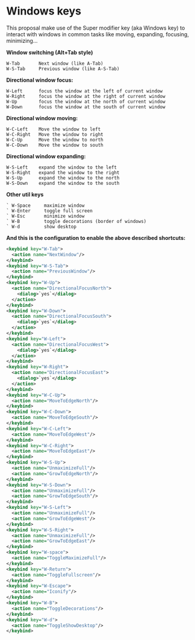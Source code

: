 # Windows keys

This proposal make use of the Super modifier key (aka Windows key) to interact
with windows in common tasks like moving, expanding, focusing, minimizing...

**Window switching (Alt+Tab style)**

```text
W-Tab       Next window (like A-Tab)
W-S-Tab     Previous window (like A-S-Tab)
```

**Directional window focus:**

```text
W-Left      focus the window at the left of current window
W-Right     focus the window at the right of current window
W-Up        focus the window at the north of current window
W-Down      focus the window at the south of current window
```

**Directional window moving:**

```text
W-C-Left    Move the window to left
W-C-Right   Move the window to right
W-C-Up      Move the window to north
W-C-Down    Move the window to south
```

**Directional window expanding:**

```text
W-S-Left    expand the window to the left
W-S-Right   expand the window to the right
W-S-Up      expand the window to the north
W-S-Down    expand the window to the south
```

**Other util keys**

```text
` W-Space     maximize window
` W-Enter     toggle full screen
` W-Esc       minimize window
` W-B         toggle decorations (border of windows)
` W-d         show desktop
```

**And this is the configuration to enable the above described shortcuts:**

```xml
<keybind key="W-Tab">
  <action name="NextWindow"/>
</keybind>
<keybind key="W-S-Tab">
  <action name="PreviousWindow"/>
</keybind>
<keybind key="W-Up">
  <action name="DirectionalFocusNorth">
    <dialog>`yes`</dialog>
  </action>
</keybind>
<keybind key="W-Down">
  <action name="DirectionalFocusSouth">
    <dialog>`yes`</dialog>
  </action>
</keybind>
<keybind key="W-Left">
  <action name="DirectionalFocusWest">
    <dialog>`yes`</dialog>
  </action>
</keybind>
<keybind key="W-Right">
  <action name="DirectionalFocusEast">
    <dialog>`yes`</dialog>
  </action>
</keybind>
<keybind key="W-C-Up">
  <action name="MoveToEdgeNorth"/>
</keybind>
<keybind key="W-C-Down">
  <action name="MoveToEdgeSouth"/>
</keybind>
<keybind key="W-C-Left">
  <action name="MoveToEdgeWest"/>
</keybind>
<keybind key="W-C-Right">
  <action name="MoveToEdgeEast"/>
</keybind>
<keybind key="W-S-Up">
  <action name="UnmaximizeFull"/>
  <action name="GrowToEdgeNorth"/>
</keybind>
<keybind key="W-S-Down">
  <action name="UnmaximizeFull"/>
  <action name="GrowToEdgeSouth"/>
</keybind>
<keybind key="W-S-Left">
  <action name="UnmaximizeFull"/>
  <action name="GrowToEdgeWest"/>
</keybind>
<keybind key="W-S-Right">
  <action name="UnmaximizeFull"/>
  <action name="GrowToEdgeEast"/>
</keybind>
<keybind key="W-space">
  <action name="ToggleMaximizeFull"/>
</keybind>
<keybind key="W-Return">
  <action name="ToggleFullscreen"/>
</keybind>
<keybind key="W-Escape">
  <action name="Iconify"/>
</keybind>
<keybind key="W-B">
  <action name="ToggleDecorations"/>
</keybind>
<keybind key="W-d">
  <action name="ToggleShowDesktop"/>
</keybind>
```
